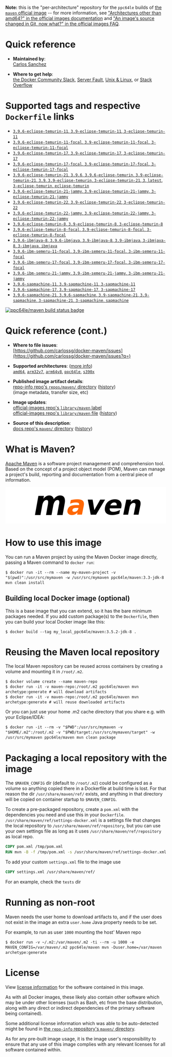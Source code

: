 <!--

********************************************************************************

WARNING:

    DO NOT EDIT "maven/README.md"

    IT IS AUTO-GENERATED

    (from the other files in "maven/" combined with a set of templates)

********************************************************************************

-->

**Note:** this is the "per-architecture" repository for the `ppc64le` builds of [the `maven` official image](https://hub.docker.com/_/maven) -- for more information, see ["Architectures other than amd64?" in the official images documentation](https://github.com/docker-library/official-images#architectures-other-than-amd64) and ["An image's source changed in Git, now what?" in the official images FAQ](https://github.com/docker-library/faq#an-images-source-changed-in-git-now-what).

# Quick reference

-	**Maintained by**:  
	[Carlos Sanchez](https://github.com/carlossg/docker-maven)

-	**Where to get help**:  
	[the Docker Community Slack](https://dockr.ly/comm-slack), [Server Fault](https://serverfault.com/help/on-topic), [Unix & Linux](https://unix.stackexchange.com/help/on-topic), or [Stack Overflow](https://stackoverflow.com/help/on-topic)

# Supported tags and respective `Dockerfile` links

-	[`3.9.6-eclipse-temurin-11`, `3.9-eclipse-temurin-11`, `3-eclipse-temurin-11`](https://github.com/carlossg/docker-maven/blob/956a0125d92bef7f4c68831eee31d0070827bd06/eclipse-temurin-11/Dockerfile)
-	[`3.9.6-eclipse-temurin-11-focal`, `3.9-eclipse-temurin-11-focal`, `3-eclipse-temurin-11-focal`](https://github.com/carlossg/docker-maven/blob/956a0125d92bef7f4c68831eee31d0070827bd06/eclipse-temurin-11-focal/Dockerfile)
-	[`3.9.6-eclipse-temurin-17`, `3.9-eclipse-temurin-17`, `3-eclipse-temurin-17`](https://github.com/carlossg/docker-maven/blob/956a0125d92bef7f4c68831eee31d0070827bd06/eclipse-temurin-17/Dockerfile)
-	[`3.9.6-eclipse-temurin-17-focal`, `3.9-eclipse-temurin-17-focal`, `3-eclipse-temurin-17-focal`](https://github.com/carlossg/docker-maven/blob/956a0125d92bef7f4c68831eee31d0070827bd06/eclipse-temurin-17-focal/Dockerfile)
-	[`3.9.6-eclipse-temurin-21`, `3.9.6`, `3.9.6-eclipse-temurin`, `3.9-eclipse-temurin-21`, `3.9`, `3.9-eclipse-temurin`, `3-eclipse-temurin-21`, `3`, `latest`, `3-eclipse-temurin`, `eclipse-temurin`](https://github.com/carlossg/docker-maven/blob/956a0125d92bef7f4c68831eee31d0070827bd06/eclipse-temurin-21/Dockerfile)
-	[`3.9.6-eclipse-temurin-21-jammy`, `3.9-eclipse-temurin-21-jammy`, `3-eclipse-temurin-21-jammy`](https://github.com/carlossg/docker-maven/blob/66d4af0bdfd1b0cfb621aa85691b569cad200596/eclipse-temurin-21-jammy/Dockerfile)
-	[`3.9.6-eclipse-temurin-22`, `3.9-eclipse-temurin-22`, `3-eclipse-temurin-22`](https://github.com/carlossg/docker-maven/blob/4c8226337e9a7625ed5eb79163e55841ffd07424/eclipse-temurin-22/Dockerfile)
-	[`3.9.6-eclipse-temurin-22-jammy`, `3.9-eclipse-temurin-22-jammy`, `3-eclipse-temurin-22-jammy`](https://github.com/carlossg/docker-maven/blob/4c8226337e9a7625ed5eb79163e55841ffd07424/eclipse-temurin-22-jammy/Dockerfile)
-	[`3.9.6-eclipse-temurin-8`, `3.9-eclipse-temurin-8`, `3-eclipse-temurin-8`](https://github.com/carlossg/docker-maven/blob/956a0125d92bef7f4c68831eee31d0070827bd06/eclipse-temurin-8/Dockerfile)
-	[`3.9.6-eclipse-temurin-8-focal`, `3.9-eclipse-temurin-8-focal`, `3-eclipse-temurin-8-focal`](https://github.com/carlossg/docker-maven/blob/956a0125d92bef7f4c68831eee31d0070827bd06/eclipse-temurin-8-focal/Dockerfile)
-	[`3.9.6-ibmjava-8`, `3.9.6-ibmjava`, `3.9-ibmjava-8`, `3.9-ibmjava`, `3-ibmjava-8`, `3-ibmjava`, `ibmjava`](https://github.com/carlossg/docker-maven/blob/956a0125d92bef7f4c68831eee31d0070827bd06/ibmjava-8/Dockerfile)
-	[`3.9.6-ibm-semeru-11-focal`, `3.9-ibm-semeru-11-focal`, `3-ibm-semeru-11-focal`](https://github.com/carlossg/docker-maven/blob/956a0125d92bef7f4c68831eee31d0070827bd06/ibm-semeru-11-focal/Dockerfile)
-	[`3.9.6-ibm-semeru-17-focal`, `3.9-ibm-semeru-17-focal`, `3-ibm-semeru-17-focal`](https://github.com/carlossg/docker-maven/blob/956a0125d92bef7f4c68831eee31d0070827bd06/ibm-semeru-17-focal/Dockerfile)
-	[`3.9.6-ibm-semeru-21-jammy`, `3.9-ibm-semeru-21-jammy`, `3-ibm-semeru-21-jammy`](https://github.com/carlossg/docker-maven/blob/77c76c589cdec3bd22e5dc18c8d7da20d486b604/ibm-semeru-21-jammy/Dockerfile)
-	[`3.9.6-sapmachine-11`, `3.9-sapmachine-11`, `3-sapmachine-11`](https://github.com/carlossg/docker-maven/blob/956a0125d92bef7f4c68831eee31d0070827bd06/sapmachine-11/Dockerfile)
-	[`3.9.6-sapmachine-17`, `3.9-sapmachine-17`, `3-sapmachine-17`](https://github.com/carlossg/docker-maven/blob/956a0125d92bef7f4c68831eee31d0070827bd06/sapmachine-17/Dockerfile)
-	[`3.9.6-sapmachine-21`, `3.9.6-sapmachine`, `3.9-sapmachine-21`, `3.9-sapmachine`, `3-sapmachine-21`, `3-sapmachine`, `sapmachine`](https://github.com/carlossg/docker-maven/blob/956a0125d92bef7f4c68831eee31d0070827bd06/sapmachine-21/Dockerfile)

[![ppc64le/maven build status badge](https://img.shields.io/jenkins/s/https/doi-janky.infosiftr.net/job/multiarch/job/ppc64le/job/maven.svg?label=ppc64le/maven%20%20build%20job)](https://doi-janky.infosiftr.net/job/multiarch/job/ppc64le/job/maven/)

# Quick reference (cont.)

-	**Where to file issues**:  
	[https://github.com/carlossg/docker-maven/issues](https://github.com/carlossg/docker-maven/issues?q=)

-	**Supported architectures**: ([more info](https://github.com/docker-library/official-images#architectures-other-than-amd64))  
	[`amd64`](https://hub.docker.com/r/amd64/maven/), [`arm32v7`](https://hub.docker.com/r/arm32v7/maven/), [`arm64v8`](https://hub.docker.com/r/arm64v8/maven/), [`ppc64le`](https://hub.docker.com/r/ppc64le/maven/), [`s390x`](https://hub.docker.com/r/s390x/maven/)

-	**Published image artifact details**:  
	[repo-info repo's `repos/maven/` directory](https://github.com/docker-library/repo-info/blob/master/repos/maven) ([history](https://github.com/docker-library/repo-info/commits/master/repos/maven))  
	(image metadata, transfer size, etc)

-	**Image updates**:  
	[official-images repo's `library/maven` label](https://github.com/docker-library/official-images/issues?q=label%3Alibrary%2Fmaven)  
	[official-images repo's `library/maven` file](https://github.com/docker-library/official-images/blob/master/library/maven) ([history](https://github.com/docker-library/official-images/commits/master/library/maven))

-	**Source of this description**:  
	[docs repo's `maven/` directory](https://github.com/docker-library/docs/tree/master/maven) ([history](https://github.com/docker-library/docs/commits/master/maven))

# What is Maven?

[Apache Maven](http://maven.apache.org) is a software project management and comprehension tool. Based on the concept of a project object model (POM), Maven can manage a project's build, reporting and documentation from a central piece of information.

![logo](https://raw.githubusercontent.com/docker-library/docs/e2782b8942c1af41419536078c8d0176665a005d/maven/logo.png)

# How to use this image

You can run a Maven project by using the Maven Docker image directly, passing a Maven command to `docker run`:

```console
$ docker run -it --rm --name my-maven-project -v "$(pwd)":/usr/src/mymaven -w /usr/src/mymaven ppc64le/maven:3.3-jdk-8 mvn clean install
```

## Building local Docker image (optional)

This is a base image that you can extend, so it has the bare minimum packages needed. If you add custom package(s) to the `Dockerfile`, then you can build your local Docker image like this:

```console
$ docker build --tag my_local_ppc64le/maven:3.5.2-jdk-8 .
```

# Reusing the Maven local repository

The local Maven repository can be reused across containers by creating a volume and mounting it in `/root/.m2`.

```console
$ docker volume create --name maven-repo
$ docker run -it -v maven-repo:/root/.m2 ppc64le/maven mvn archetype:generate # will download artifacts
$ docker run -it -v maven-repo:/root/.m2 ppc64le/maven mvn archetype:generate # will reuse downloaded artifacts
```

Or you can just use your home .m2 cache directory that you share e.g. with your Eclipse/IDEA:

```console
$ docker run -it --rm -v "$PWD":/usr/src/mymaven -v "$HOME/.m2":/root/.m2 -v "$PWD/target:/usr/src/mymaven/target" -w /usr/src/mymaven ppc64le/maven mvn clean package  
```

# Packaging a local repository with the image

The `$MAVEN_CONFIG` dir (default to `/root/.m2`) could be configured as a volume so anything copied there in a Dockerfile at build time is lost. For that reason the dir `/usr/share/maven/ref/` exists, and anything in that directory will be copied on container startup to `$MAVEN_CONFIG`.

To create a pre-packaged repository, create a `pom.xml` with the dependencies you need and use this in your `Dockerfile`. `/usr/share/maven/ref/settings-docker.xml` is a settings file that changes the local repository to `/usr/share/maven/ref/repository`, but you can use your own settings file as long as it uses `/usr/share/maven/ref/repository` as local repo.

```dockerfile
COPY pom.xml /tmp/pom.xml
RUN mvn -B -f /tmp/pom.xml -s /usr/share/maven/ref/settings-docker.xml dependency:resolve
```

To add your custom `settings.xml` file to the image use

```dockerfile
COPY settings.xml /usr/share/maven/ref/
```

For an example, check the `tests` dir

# Running as non-root

Maven needs the user home to download artifacts to, and if the user does not exist in the image an extra `user.home` Java property needs to be set.

For example, to run as user `1000` mounting the host' Maven repo

```console
$ docker run -v ~/.m2:/var/maven/.m2 -ti --rm -u 1000 -e MAVEN_CONFIG=/var/maven/.m2 ppc64le/maven mvn -Duser.home=/var/maven archetype:generate
```

# License

View [license information](https://www.apache.org/licenses/) for the software contained in this image.

As with all Docker images, these likely also contain other software which may be under other licenses (such as Bash, etc from the base distribution, along with any direct or indirect dependencies of the primary software being contained).

Some additional license information which was able to be auto-detected might be found in [the `repo-info` repository's `maven/` directory](https://github.com/docker-library/repo-info/tree/master/repos/maven).

As for any pre-built image usage, it is the image user's responsibility to ensure that any use of this image complies with any relevant licenses for all software contained within.
